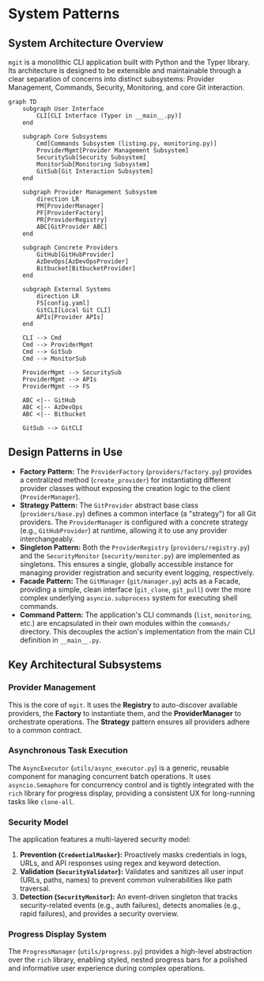 # System Patterns

## System Architecture Overview

`mgit` is a monolithic CLI application built with Python and the Typer library. Its architecture is designed to be extensible and maintainable through a clear separation of concerns into distinct subsystems: Provider Management, Commands, Security, Monitoring, and core Git interaction.

```mermaid
graph TD
    subgraph User Interface
        CLI[CLI Interface (Typer in __main__.py)]
    end

    subgraph Core Subsystems
        Cmd[Commands Subsystem (listing.py, monitoring.py)]
        ProviderMgmt[Provider Management Subsystem]
        SecuritySub[Security Subsystem]
        MonitorSub[Monitoring Subsystem]
        GitSub[Git Interaction Subsystem]
    end

    subgraph Provider Management Subsystem
        direction LR
        PM[ProviderManager]
        PF[ProviderFactory]
        PR[ProviderRegistry]
        ABC[GitProvider ABC]
    end
    
    subgraph Concrete Providers
        GitHub[GitHubProvider]
        AzDevOps[AzDevOpsProvider]
        Bitbucket[BitbucketProvider]
    end

    subgraph External Systems
        direction LR
        FS[config.yaml]
        GitCLI[Local Git CLI]
        APIs[Provider APIs]
    end

    CLI --> Cmd
    Cmd --> ProviderMgmt
    Cmd --> GitSub
    Cmd --> MonitorSub
    
    ProviderMgmt --> SecuritySub
    ProviderMgmt --> APIs
    ProviderMgmt --> FS
    
    ABC <|-- GitHub
    ABC <|-- AzDevOps
    ABC <|-- Bitbucket

    GitSub --> GitCLI
```

## Design Patterns in Use

*   **Factory Pattern:** The `ProviderFactory` (`providers/factory.py`) provides a centralized method (`create_provider`) for instantiating different provider classes without exposing the creation logic to the client (`ProviderManager`).
*   **Strategy Pattern:** The `GitProvider` abstract base class (`providers/base.py`) defines a common interface (a "strategy") for all Git providers. The `ProviderManager` is configured with a concrete strategy (e.g., `GitHubProvider`) at runtime, allowing it to use any provider interchangeably.
*   **Singleton Pattern:** Both the `ProviderRegistry` (`providers/registry.py`) and the `SecurityMonitor` (`security/monitor.py`) are implemented as singletons. This ensures a single, globally accessible instance for managing provider registration and security event logging, respectively.
*   **Facade Pattern:** The `GitManager` (`git/manager.py`) acts as a Facade, providing a simple, clean interface (`git_clone`, `git_pull`) over the more complex underlying `asyncio.subprocess` system for executing shell commands.
*   **Command Pattern:** The application's CLI commands (`list`, `monitoring`, etc.) are encapsulated in their own modules within the `commands/` directory. This decouples the action's implementation from the main CLI definition in `__main__.py`.

## Key Architectural Subsystems

### Provider Management
This is the core of `mgit`. It uses the **Registry** to auto-discover available providers, the **Factory** to instantiate them, and the **ProviderManager** to orchestrate operations. The **Strategy** pattern ensures all providers adhere to a common contract.

### Asynchronous Task Execution
The `AsyncExecutor` (`utils/async_executor.py`) is a generic, reusable component for managing concurrent batch operations. It uses `asyncio.Semaphore` for concurrency control and is tightly integrated with the `rich` library for progress display, providing a consistent UX for long-running tasks like `clone-all`.

### Security Model
The application features a multi-layered security model:
1.  **Prevention (`CredentialMasker`):** Proactively masks credentials in logs, URLs, and API responses using regex and keyword detection.
2.  **Validation (`SecurityValidator`):** Validates and sanitizes all user input (URLs, paths, names) to prevent common vulnerabilities like path traversal.
3.  **Detection (`SecurityMonitor`):** An event-driven singleton that tracks security-related events (e.g., auth failures), detects anomalies (e.g., rapid failures), and provides a security overview.

### Progress Display System
The `ProgressManager` (`utils/progress.py`) provides a high-level abstraction over the `rich` library, enabling styled, nested progress bars for a polished and informative user experience during complex operations.
